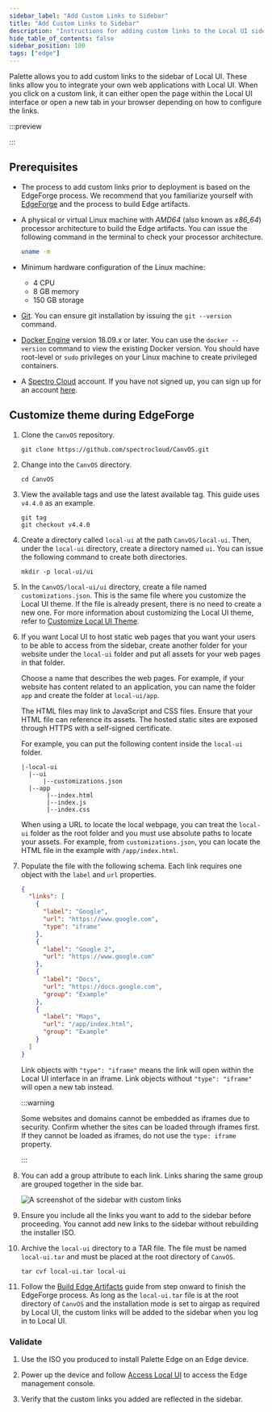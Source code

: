 ```yaml
---
sidebar_label: "Add Custom Links to Sidebar"
title: "Add Custom Links to Sidebar"
description: "Instructions for adding custom links to the Local UI side bar."
hide_table_of_contents: false
sidebar_position: 100
tags: ["edge"]
---
```


Palette allows you to add custom links to the sidebar of Local UI. These links allow you to integrate your own web
applications with Local UI. When you click on a custom link, it can either open the page within the Local UI interface
or open a new tab in your browser depending on how to configure the links.

:::preview

:::

## Prerequisites

- The process to add custom links prior to deployment is based on the EdgeForge process. We recommend that you
  familiarize yourself with [EdgeForge](../../edgeforge-workflow/edgeforge-workflow.md) and the process to build Edge
  artifacts.

- A physical or virtual Linux machine with _AMD64_ (also known as _x86_64_) processor architecture to build the Edge
  artifacts. You can issue the following command in the terminal to check your processor architecture.

  ```bash
  uname -m
  ```

- Minimum hardware configuration of the Linux machine:

  - 4 CPU
  - 8 GB memory
  - 150 GB storage

- [Git](https://git-scm.com/downloads). You can ensure git installation by issuing the `git --version` command.

- [Docker Engine](https://docs.docker.com/engine/install/) version 18.09.x or later. You can use the `docker --version`
  command to view the existing Docker version. You should have root-level or `sudo` privileges on your Linux machine to
  create privileged containers.

- A [Spectro Cloud](https://console.spectrocloud.com) account. If you have not signed up, you can sign up for an account
  [here](https://www.spectrocloud.com/get-started).

## Customize theme during EdgeForge

1. Clone the `CanvOS` repository.

   ```shell
   git clone https://github.com/spectrocloud/CanvOS.git
   ```

2. Change into the `CanvOS` directory.

   ```shell
   cd CanvOS
   ```

3. View the available tags and use the latest available tag. This guide uses `v4.4.0` as an example.

   ```shell
   git tag
   git checkout v4.4.0
   ```

4. Create a directory called `local-ui` at the path `CanvOS/local-ui`. Then, under the `local-ui` directory, create a
   directory named `ui`. You can issue the following command to create both directories.

   ```shell
   mkdir -p local-ui/ui
   ```

5. In the `CanvOS/local-ui/ui` directory, create a file named `customizations.json`. This is the same file where you
   customize the Local UI theme. If the file is already present, there is no need to create a new one. For more
   information about customizing the Local UI theme, refer to [Customize Local UI Theme](./theming.md).

6. If you want Local UI to host static web pages that you want your users to be able to access from the sidebar, create
   another folder for your website under the `local-ui` folder and put all assets for your web pages in that folder.

   Choose a name that describes the web pages. For example, if your website has content related to an application, you
   can name the folder `app` and create the folder at `local-ui/app`.

   The HTML files may link to JavaScript and CSS files. Ensure that your HTML file can reference its assets. The hosted
   static sites are exposed through HTTPS with a self-signed certificate.

   For example, you can put the following content inside the `local-ui` folder.

   ```text
   |-local-ui
     |--ui
         |--customizations.json
     |--app
          |--index.html
          |--index.js
          |--index.css
   ```

   When using a URL to locate the local webpage, you can treat the `local-ui` folder as the root folder and you must use
   absolute paths to locate your assets. For example, from `customizations.json`, you can locate the HTML file in the
   example with `/app/index.html`.

7. Populate the file with the following schema. Each link requires one object with the `label` and `url` properties.

   ```json
   {
     "links": [
       {
         "label": "Google",
         "url": "https://www.google.com",
         "type": "iframe"
       },
       {
         "label": "Google 2",
         "url": "https://www.google.com"
       },
       {
         "label": "Docs",
         "url": "https://docs.google.com",
         "group": "Example"
       },
       {
         "label": "Maps",
         "url": "/app/index.html",
         "group": "Example"
       }
     ]
   }
   ```

   Link objects with `"type": "iframe"` means the link will open within the Local UI interface in an iframe. Link
   objects without `"type": "iframe"` will open a new tab instead.

   :::warning

   Some websites and domains cannot be embedded as iframes due to security. Confirm whether the sites can be loaded
   through iframes first. If they cannot be loaded as iframes, do not use the `type: iframe` property.

   :::

8. You can add a group attribute to each link. Links sharing the same group are grouped together in the side bar.

   ![A screenshot of the sidebar with custom links](/clusters_edge_localui_custom-link-sidebar.webp)

9. Ensure you include all the links you want to add to the sidebar before proceeding. You cannot add new links to the
   sidebar without rebuilding the installer ISO.

10. Archive the `local-ui` directory to a TAR file. The file must be named `local-ui.tar` and must be placed at the root
    directory of `CanvOS`.

    ```shell
    tar cvf local-ui.tar local-ui
    ```

11. Follow the [Build Edge Artifacts](../../edgeforge-workflow/palette-canvos/palette-canvos.md) guide from step onward
    to finish the EdgeForge process. As long as the `local-ui.tar` file is at the root directory of `CanvOS` and the
    installation mode is set to airgap as required by Local UI, the custom links will be added to the sidebar when you
    log in to Local UI.

### Validate

1. Use the ISO you produced to install Palette Edge on an Edge device.

2. Power up the device and follow [Access Local UI](./access-console.md) to access the Edge management console.

3. Verify that the custom links you added are reflected in the sidebar.
